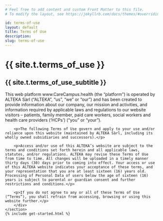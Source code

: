 ```yaml
---
# Feel free to add content and custom Front Matter to this file.
# To modify the layout, see https://jekyllrb.com/docs/themes/#overriding-theme-defaults

id: terms-of-use
layout: default
title: Terms of Use
description: 
slug: terms-of-use
---
```

<!-- <div id="player" data-plyr-provider="vimeo" data-plyr-embed-id="331429597" data-vimeo-responsive="true" data-vimeo-autplay="true"></div> -->
<div class="page-header">
    <div class="page-header__content container">
        <h1 class="page-title">{{ site.t.terms_of_use }}</h1>
        <h2 class="page-subtitle">{{ site.t.terms_of_use_subtitle }}</h2>
    </div>
    <div class="arch"></div>
</div>
<article class="page-content">     
    <section class="page-section">
        <div class="container">
        <p>This web platform www.CareCampus.health (the “platform”) is operated by ALTEKA Sàrl (“ALTEKA”, “us”, “we” or “our”) and has been created to provide information about our company, our mission and activities, and information required by applicable laws and regulations to our website visitors – patients, family member, paid care workers, social workers and health care providers (‘HCPs’) (“you” or “your”).</p>

        <p>The following Terms of Use govern and apply to your use and/or reliance upon this website (maintained by ALTEKA Sàrl, including its wholly owned subsidiaries and successors).</p>
        
        <p>Access and/or use of this ALTEKA’s website are subject to the terms and conditions set forth herein and all applicable laws, statutes, and/or regulations. ALTEKA may revise these Terms of Use from time to time. All changes will be uploaded in a timely manner thirty days (30) days prior to coming into effect. Your access or use of this ALTEKA website indicates your acceptance of these terms, and your representation that you are at least sixteen (16) years old. Processing of Personal Data of users below the age of sixteen (16) years is subject to parental or guardian consent and further restrictions and conditions.</p>

        <p>If you do not agree to any or all of these Terms of Use (“Terms”), you shall refrain from accessing, browsing or using this website further.</p>
        </div>
    </section>
    {% include get-started.html %}
</article>
